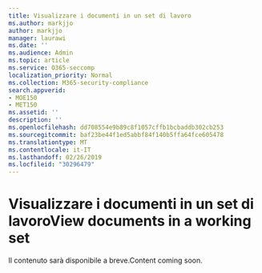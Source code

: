 ```yaml
---
title: Visualizzare i documenti in un set di lavoro
ms.author: markjjo
author: markjjo
manager: laurawi
ms.date: ''
ms.audience: Admin
ms.topic: article
ms.service: O365-seccomp
localization_priority: Normal
ms.collection: M365-security-compliance
search.appverid:
- MOE150
- MET150
ms.assetid: ''
description: ''
ms.openlocfilehash: dd708554e9b89c8f1057cffb1bcbaddb302cb253
ms.sourcegitcommit: baf23be44f1ed5abbf84f140b5ffa64fce605478
ms.translationtype: MT
ms.contentlocale: it-IT
ms.lasthandoff: 02/26/2019
ms.locfileid: "30296479"
---
```

# <a name="view-documents-in-a-working-set"></a><span data-ttu-id="fa0e2-102">Visualizzare i documenti in un set di lavoro</span><span class="sxs-lookup"><span data-stu-id="fa0e2-102">View documents in a working set</span></span>

<span data-ttu-id="fa0e2-103">Il contenuto sarà disponibile a breve.</span><span class="sxs-lookup"><span data-stu-id="fa0e2-103">Content coming soon.</span></span>